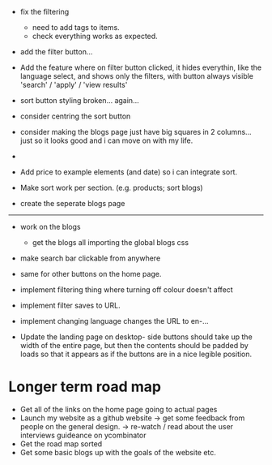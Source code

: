 - fix the filtering
    - need to add tags to items.
    - check everything works as expected.
- add the filter button...
- Add the feature where on filter button clicked, it hides everythin, like the language select, and shows only the filters, with button always visible 'search' / 'apply' / 'view results'




- sort button styling broken... again...
- consider centring the sort button
- consider making the blogs page just have big squares in 2 columns... just so it looks good and i can move on with my life.
- 


- Add price to example elements (and date) so i can integrate sort.
- Make sort work per section. (e.g. products; sort blogs)
- create the seperate blogs page

----------------------------------------------------

- work on the blogs
    - get the blogs all importing the global blogs css 

- make search bar clickable from anywhere
- same for other buttons on the home page.
- implement filtering thing where turning off colour doesn't affect
- implement filter saves to URL.
- implement changing language changes the URL to en-...
- Update the landing page on desktop- side buttons should take up the width of the entire page, but then the contents should be padded by loads so that it appears as if the buttons are in a nice legible position.


# Longer term road map
- Get all of the links on the home page going to actual pages
- Launch my website as a github website
    -> get some feedback from people on the general design.
    -> re-watch / read about the user interviews guideance on ycombinator 
- Get the road map sorted
- Get some basic blogs up with the goals of the website etc.
